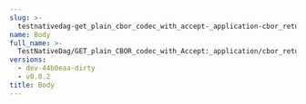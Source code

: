 ```yaml
---
slug: >-
  testnativedag-get_plain_cbor_codec_with_accept-_application-cbor_returns_same_payload_as_application-vnd-ipld-dag-cbor_but_with_plain_content-type-body
name: Body
full_name: >-
  TestNativeDag/GET_plain_CBOR_codec_with_Accept:_application/cbor_returns_same_payload_as_application/vnd.ipld.dag-cbor_but_with_plain_Content-Type/Body
versions:
  - dev-44b0eaa-dirty
  - v0.0.2
title: Body
---
```


